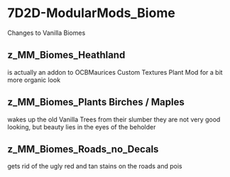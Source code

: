 # 7D2D-ModularMods_Biome
Changes to Vanilla Biomes

## z_MM_Biomes_Heathland
is actually an addon to OCBMaurices Custom Textures Plant Mod for a bit more organic look

## z_MM_Biomes_Plants Birches / Maples
wakes up the old Vanilla Trees from their slumber
they are not very good looking, but beauty lies in the eyes of the beholder

## z_MM_Biomes_Roads_no_Decals
gets rid of the ugly red and tan stains on the roads and pois
